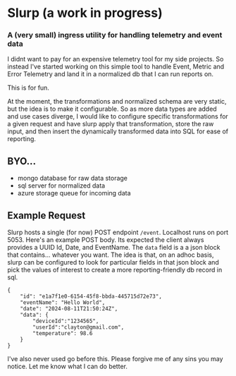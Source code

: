 # Slurp (a work in progress)
### A (very small) ingress utility for handling telemetry and event data

I didnt want to pay for an expensive telemetry tool for my side projects.  So instead I've started working on this simple tool to handle Event, Metric and Error Telemetry and land it in a normalized db that I can run reports on.

This is for fun.

At the moment, the transformations and normalized schema are very static, but the idea is to make it configurable.  So as more data types are added and use cases diverge, I would like to configure specific transformations for a given request and have slurp apply that transformation, store the raw input, and then insert the dynamically transformed data into SQL for ease of reporting.

## BYO...
- mongo database for raw data storage
- sql server for normalized data
- azure storage queue for incoming data 

## Example Request
Slurp hosts a single (for now) POST endpoint `/event`.  Localhost runs on port 5053.
Here's an example POST body.  Its expected the client always provides a UUID Id, Date, and EventName.  The `data` field is a a json block that contains... whatever you want.  The idea is that, on an adhoc basis, slurp can be configured to look for particular fields in that json block and pick the values of interest to create a more reporting-friendly db record in sql.


```
{
    "id": "e1a7f1e0-6154-45f8-bbda-445715d72e73",
    "eventName": "Hello World",
    "date": "2024-08-11T21:50:24Z",
    "data": {
        "deviceId":"1234565",
        "userId":"clayton@gmail.com",
        "temperature": 98.6
    }
}
```

I've also never used go before this.  Please forgive me of any sins you may notice.  Let me know what I can do better.
